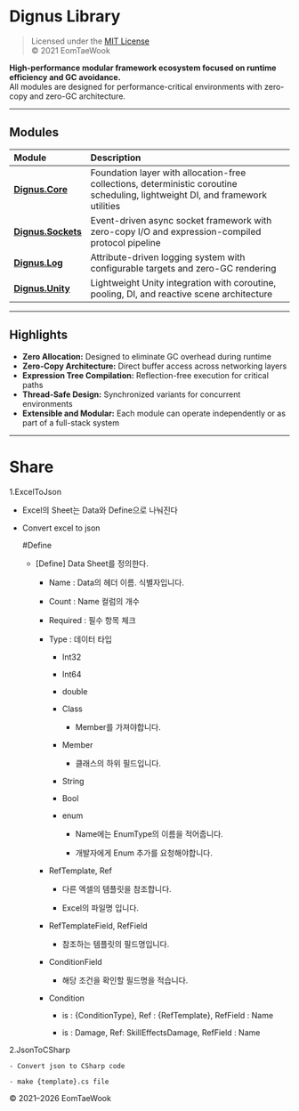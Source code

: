 
# Dignus Library

> Licensed under the [MIT License](./LICENSE)  
> © 2021 EomTaeWook
> 

**High-performance modular framework ecosystem focused on runtime efficiency and GC avoidance.**  
All modules are designed for performance-critical environments with zero-copy and zero-GC architecture.

---

## Modules

| Module | Description |
| :--- | :--- |
| [**Dignus.Core**](./publish/Readme/Dignus.Core.md) | Foundation layer with allocation-free collections, deterministic coroutine scheduling, lightweight DI, and framework utilities |
| [**Dignus.Sockets**](./publish/Readme/Dignus.Sockets.md) | Event-driven async socket framework with zero-copy I/O and expression-compiled protocol pipeline |
| [**Dignus.Log**](./publish/Readme/Dignus.Log.md) | Attribute-driven logging system with configurable targets and zero-GC rendering |
| [**Dignus.Unity**](./publish/Readme/Dignus.Unity.md) | Lightweight Unity integration with coroutine, pooling, DI, and reactive scene architecture |

---

## Highlights

- **Zero Allocation:** Designed to eliminate GC overhead during runtime  
- **Zero-Copy Architecture:** Direct buffer access across networking layers  
- **Expression Tree Compilation:** Reflection-free execution for critical paths  
- **Thread-Safe Design:** Synchronized variants for concurrent environments  
- **Extensible and Modular:** Each module can operate independently or as part of a full-stack system  

---


# Share

1.ExcelToJson

- Excel의 Sheet는 Data와 Define으로 나눠진다

- Convert excel to json

	#Define

	- [Define] Data Sheet를 정의한다.

		- Name : Data의 헤더 이름. 식별자입니다.

		- Count : Name 컬럼의 개수

		- Required : 필수 항목 체크

		- Type : 데이터 타입

			- Int32

			- Int64

			- double
		
			- Class

				- Member를 가져야합니다.

			- Member
				
				- 클래스의 하위 필드입니다.

			- String

			- Bool

			- enum

				- Name에는 EnumType의 이름을 적어줍니다. 

				- 개발자에게 Enum 추가를 요청해야합니다.

		- RefTemplate, Ref
		
			- 다른 엑셀의 템플릿을 참조합니다.

			- Excel의 파일명 입니다.

		- RefTemplateField, RefField
		
			- 참조하는 템플릿의 필드명입니다.

		- ConditionField 
		
			- 해당 조건을 확인할 필드명을 적습니다.

		- Condition
		
			- is : {ConditionType}, Ref : {RefTemplate}, RefField : Name

			- is : Damage, Ref: SkillEffectsDamage, RefField : Name
	
2.JsonToCSharp

	- Convert json to CSharp code

	- make {template}.cs file

© 2021–2026 EomTaeWook